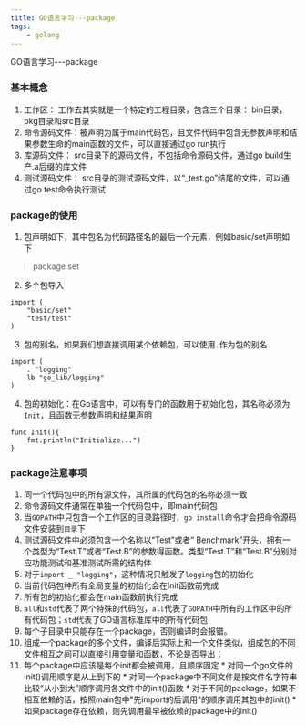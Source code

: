 ```yaml
---
title: GO语言学习---package
tags:
    - golang
---
```

GO语言学习---package


### 基本概念
1. 工作区： 工作去其实就是一个特定的工程目录，包含三个目录： bin目录，pkg目录和src目录
2. 命令源码文件：被声明为属于main代码包，且文件代码中包含无参数声明和结果参数生命的main函数的文件，可以直接通过go run执行
3. 库源码文件： src目录下的源码文件，不包括命令源码文件，通过go build生产.a后缀的库文件
4. 测试源码文件： src目录的测试源码文件，以“_test.go”结尾的文件，可以通过go test命令执行测试
<!-- more -->

### package的使用
1.  包声明如下，其中包名为代码路径名的最后一个元素，例如basic/set声明如下
>   package set
2.  多个包导入
```
import (
    "basic/set"
    "test/test"
)
```
3.  包的别名，如果我们想直接调用某个依赖包，可以使用`.`作为包的别名
```
import (
    . "logging"
    lb "go_lib/logging"
)
```
4.  包的初始化：在Go语言中，可以有专门的函数用于初始化包，其名称必须为`Init`，且函数无参数声明和结果声明
```
func Init(){
    fmt.println("Initialize...")
}
```
### package注意事项
1.  同一个代码包中的所有源文件，其所属的代码包的名称必须一致
2.  命令源码文件通常在单独一个代码包中，即main代码包
3.  当`GOPATH`中只包含一个工作区的目录路径时，`go install`命令才会把命令源码文件安装到`目录`下
4.  测试源码文件中必须包含一个名称以“Test”或者“ Benchmark”开头，拥有一个类型为“Test.T”或者“Test.B”的参数得函数。类型“Test.T”和“Test.B”分别对应功能测试和基准测试所需的结构体
5.  对于`import _ "logging"`，这种情况只触发了`logging`包的初始化
6.  当前代码包种所有全局变量的初始化会在Init函数前完成
7.  所有包的初始化都会在main函数前执行完成
8.  `all`和`std`代表了两个特殊的代码包，`all`代表了`GOPATH`中所有的工作区中的所有代码包；`std`代表了GO语言标准库中的所有代码包
9.  每个子目录中只能存在一个package，否则编译时会报错。
10.  组成一个package的多个文件，编译后实际上和一个文件类似，组成包的不同文件相互之间可以直接引用变量和函数，不论是否导出；
11.  每个package中应该是每个init都会被调用，且顺序固定
    *   对同一个go文件的init()调用顺序是从上到下的
    *   对同一个package中不同文件是按文件名字符串比较“从小到大”顺序调用各文件中的init()函数
    *   对于不同的package，如果不相互依赖的话，按照main包中"先import的后调用"的顺序调用其包中的init()
    *   如果package存在依赖，则先调用最早被依赖的package中的init()
